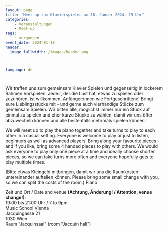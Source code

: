 ```yaml
---
layout: page
title: "Meet-up zum Klavierspielen am 18. Jänner 2024, 19 Uhr"
categories:
    - Veranstaltungen
    - Meet-up
tags:
    - vergangen
event_date: 2024-01-18
header:
  image_fullwidth: /images/header.png



language: de

---
```


Wir treffen uns zum gemeinsam Klavier Spielen und gegenseitig in lockerem Rahmen Vorspielen. Jede:r, der:die Lust hat, etwas zu spielen oder zuzuhören, ist willkommen, Anfänger:innen wie Fortgeschrittene!
Bringt eure Lieblingsstücke mit - und gerne auch vierhändige Stücke zum gemeinsam Spielen. 
Wir bitten alle, möglichst immer nur ein Stück auf einmal zu spielen und eher kurze Stücke zu wählen, damit wir uns öfter abzuwecheln können und alle bestenfalls mehrmals spielen können.


We will meet up to play the piano together and take turns to play to each other in a casual setting. Everyone is welcome to play or just to listen, beginners as well as advanced players!
Bring along your favourite pieces - and if you like, bring some 4 handed pieces to play with others.
We would ask everyone to play only one piece at a time and ideally choose shorter pieces, so we can take turns more often and everyone hopefully gets to play multiple times.

(Bitte etwas Kleingeld mitbringen, damit wir uns die Raumkosten untereinander aufteilen können.
Please bring some small change with you, so we can split the costs of the room.)
Piano

Zeit und Ort / Date and venue <b>(Achtung, Änderung! / Attention, venue change!)</b>:<br>
19:00 bis 21:00 Uhr / 7 to 9pm <br>
Music School Vienna<br>
Jacquingasse 21<br>
1030 Wien<br>
Raum "Jacquinsaal" (room "Jacquin hall")<br>


<div
    data-service="googlemaps"
    data-id="!1m18!1m12!1m3!1d2659.7192873558456!2d16.38269097653893!3d48.1927598473177!2m3!1f0!2f0!3f0!3m2!1i1024!2i768!4f13.1!3m3!1m2!1s0x476d07635e60be51%3A0x1de7d0f1390ff2c0!2sJacquingasse%2021%2C%201030%20Wien!5e0!3m2!1sen!2sat!4v1704910538354!5m2!1sen!2sat"
    data-autoscale
></div>



